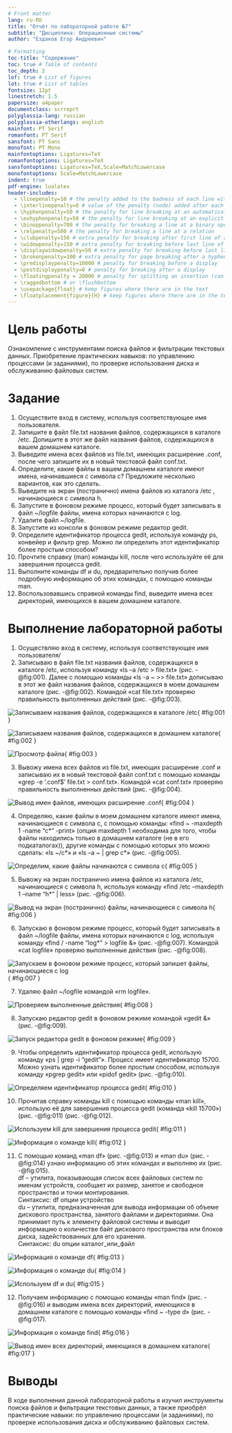 ```yaml
---
# Front matter
lang: ru-RU
title: "Отчёт по лабораторной работе №7"
subtitle: "Дисциплина: Операционные системы"
author: "Ездаков Егор Андреевич"

# Formatting
toc-title: "Содержание"
toc: true # Table of contents
toc_depth: 2
lof: true # List of figures
lot: true # List of tables
fontsize: 12pt
linestretch: 1.5
papersize: a4paper
documentclass: scrreprt
polyglossia-lang: russian
polyglossia-otherlangs: english
mainfont: PT Serif
romanfont: PT Serif
sansfont: PT Sans
monofont: PT Mono
mainfontoptions: Ligatures=TeX
romanfontoptions: Ligatures=TeX
sansfontoptions: Ligatures=TeX,Scale=MatchLowercase
monofontoptions: Scale=MatchLowercase
indent: true
pdf-engine: lualatex
header-includes:
  - \linepenalty=10 # the penalty added to the badness of each line within a paragraph (no associated penalty node) Increasing the value makes tex try to have fewer lines in the paragraph.
  - \interlinepenalty=0 # value of the penalty (node) added after each line of a paragraph.
  - \hyphenpenalty=50 # the penalty for line breaking at an automatically inserted hyphen
  - \exhyphenpenalty=50 # the penalty for line breaking at an explicit hyphen
  - \binoppenalty=700 # the penalty for breaking a line at a binary operator
  - \relpenalty=500 # the penalty for breaking a line at a relation
  - \clubpenalty=150 # extra penalty for breaking after first line of a paragraph
  - \widowpenalty=150 # extra penalty for breaking before last line of a paragraph
  - \displaywidowpenalty=50 # extra penalty for breaking before last line before a display math
  - \brokenpenalty=100 # extra penalty for page breaking after a hyphenated line
  - \predisplaypenalty=10000 # penalty for breaking before a display
  - \postdisplaypenalty=0 # penalty for breaking after a display
  - \floatingpenalty = 20000 # penalty for splitting an insertion (can only be split footnote in standard LaTeX)
  - \raggedbottom # or \flushbottom
  - \usepackage{float} # keep figures where there are in the text
  - \floatplacement{figure}{H} # keep figures where there are in the text
---
```


# Цель работы

Ознакомление с инструментами поиска файлов и фильтрации текстовых данных. Приобретение практических навыков: по управлению процессами (и заданиями), по проверке использования диска и обслуживанию файловых систем.

# Задание

1. Осуществите вход в систему, используя соответствующее имя пользователя.
2. Запишите в файл file.txt названия файлов, содержащихся в каталоге /etc. Допишите в этот же файл названия файлов, содержащихся в вашем домашнем каталоге.
3. Выведите имена всех файлов из file.txt, имеющих расширение .conf, после чего запишите их в новый текстовой файл conf.txt.
4. Определите, какие файлы в вашем домашнем каталоге имеют имена, начинавшиеся с символа c? Предложите несколько вариантов, как это сделать.
5. Выведите на экран (постранично) имена файлов из каталога /etc , начинающиеся с символа h.
6. Запустите в фоновом режиме процесс, который будет записывать в файл ~/logfile файлы, имена которых начинаются с log.
7. Удалите файл ~/logfile.
8. Запустите из консоли в фоновом режиме редактор gedit.
9. Определите идентификатор процесса gedit, используя команду ps, конвейер и фильтр grep. Можно ли определить этот идентификатор более простым способом?
10. Прочтите справку (man) команды kill, после чего используйте её для завершения процесса gedit.
11. Выполните команды df и du, предварительно получив более подробную информацию об этих командах, с помощью команды man.
12. Воспользовавшись справкой команды find, выведите имена всех директорий, имеющихся в вашем домашнем каталоге.

# Выполнение лабораторной работы

1. Осуществляю вход в систему, используя соответствующее имя пользователя/
2. Записываю в файл file.txt названия файлов, содержащихся в каталоге /etc, используя команду «ls –a /etc > file.txt» (рис. -@fig:001). Далее с помощью команды «ls -a ~ >> file.txt» дописываю в этот же файл названия файлов, содержащихся в моем домашнем каталоге (рис. -@fig:002). Командой «cat file.txt» проверяю правильность выполненных действий (рис. -@fig:003).

![Записываем названия файлов, содержащихся в каталоге /etc](screenshots/1.png){ #fig:001 }

![Записываем названия файлов, содержащихся в домашнем каталоге](screenshots/2.png){ #fig:002 }

![Просмотр файла](screenshots/3.png){ #fig:003 }

3. Вывожу имена всех файлов из file.txt, имеющих расширение .conf и записываю их в новый текстовой файл conf.txt с помощью команды «grep -e ‘\.conf$’ file.txt > conf.txt». Командой «cat conf.txt» проверяю правильность выполненных действий (рис. -@fig:004).

![Вывод имен файлов, имеющих расширение .conf](screenshots/4.png){ #fig:004 }

4. Определяю, какие файлы в моем домашнем каталоге имеют имена, начинающиеся с символа c, с помощью команды: «find ~ -maxdepth 1 -name “c*” -print» (опция maxdepth 1 необходима для того, чтобы файлы находились только в домашнем каталоге (не в его подкаталогах)), другие команды с помощью которых это можно сделать: «ls ~/c*» и «ls –a ~ | grep c*» (рис. -@fig:005).

![Определим, какие файлы начинаются с символа c](screenshots/5.png){ #fig:005 }

5. Вывожу на экран постранично имена файлов из каталога /etc, начинающиеся с символа h, используя команду «find /etc –maxdepth 1 –name “h*” | less» (рис. -@fig:006).

![Вывод на экран (постранично) файлы, начинающиеся с символа h](screenshots/6.png){ #fig:006 }

6. Запускаю в фоновом режиме процесс, который будет записывать в файл ~/logfile файлы, имена которых начинаются с log, используя команду «find / -name “log*” > logfile &» (рис. -@fig:007). Командой «cat logfile» проверяю выполненные действия (рис. -@fig:008).

![Запускаем в фоновом режиме процесс, который запишет файлы, начинающиеся с log](screenshots/7.png){ #fig:007 }

7. Удаляю файл ~/logfile командой «rm logfile».

![Проверяем выполненные действия](screenshots/8.png){ #fig:008 }

8. Запускаю редактор gedit в фоновом режиме командой «gedit &» (рис. -@fig:009).

![Запуск редактора gedit в фоновом режиме](screenshots/9.png){ #fig:009 }

9. Чтобы определить идентификатор процесса gedit, использую команду «ps | grep -i “gedit”». Процесс имеет идентификатор 15700. Можно узнать идентификатор более простым способом, используя команду «pgrep gedit» или «pidof gedit» (рис. -@fig:010).

![Определяем идентификатор процесса gedit](screenshots/10.png){ #fig:010 }

10. Прочитав справку команды kill с помощью команды «man kill», использую её для завершения процесса gedit (команда «kill 15700») (рис. -@fig:011) (рис. -@fig:012).

![Используем kill для завершения процесса gedit](screenshots/11.png){ #fig:011 }

![Информация о команде kill](screenshots/12.png){ #fig:012 }

11. C помощью команд «man df» (рис. -@fig:013) и «man du» (рис. -@fig:014) узнаю информацию об этих командах и выполняю их (рис. -@fig:015).  
df – утилита, показывающая список всех файловых систем по именам устройств, сообщает их размер, занятое и свободное пространство и точки монтирования.  
Синтаксис: df опции устройство  
du – утилита, предназначенная для вывода информации об объеме дискового пространства, занятого файлами и директориями. Она принимает путь к элементу файловой системы и выводит информацию о количестве байт дискового пространства или блоков диска, задействованных для его хранения.  
Синтаксис: du опции каталог_или_файл

![Информация о команде df](screenshots/13.png){ #fig:013 }

![Информация о команде du](screenshots/14.png){ #fig:014 }

![Используем df и du](screenshots/15.png){ #fig:015 }

12. Получаем информацию с помощью команды «man find» (рис. -@fig:016) и выводим имена всех директорий, имеющихся в домашнем каталоге с помощью команды «find ~ -type d» (рис. -@fig:017).

![Информация о команде find](screenshots/16.png){ #fig:016 }

![Вывод имен всех директорий, имеющихся в домашнем каталоге](screenshots/17.png){ #fig:017 }



# Выводы

В ходе выполнения данной лабораторной работы я изучил инструменты поиска файлов и фильтрации текстовых данных, а также
приобрёл практические навыки: по управлению процессами (и заданиями), по проверке использования диска и обслуживанию файловых систем.

